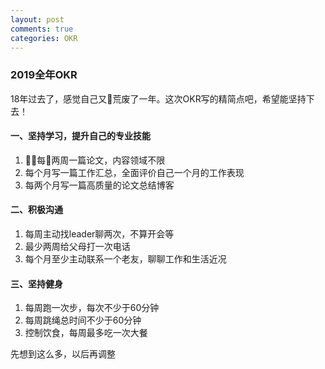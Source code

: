 ```yaml
---
layout: post
comments: true
categories: OKR
---
```


### 2019全年OKR

18年过去了，感觉自己又荒废了一年。这次OKR写的精简点吧，希望能坚持下去！
#### 一、坚持学习，提升自己的专业技能

1. 每两周一篇论文，内容领域不限
2. 每个月写一篇工作汇总，全面评价自己一个月的工作表现
3. 每两个月写一篇高质量的论文总结博客

#### 二、积极沟通

1. 每周主动找leader聊两次，不算开会等
2. 最少两周给父母打一次电话
3. 每个月至少主动联系一个老友，聊聊工作和生活近况

#### 三、坚持健身

1. 每周跑一次步，每次不少于60分钟
2. 每周跳绳总时间不少于60分钟
3. 控制饮食，每周最多吃一次大餐

先想到这么多，以后再调整
